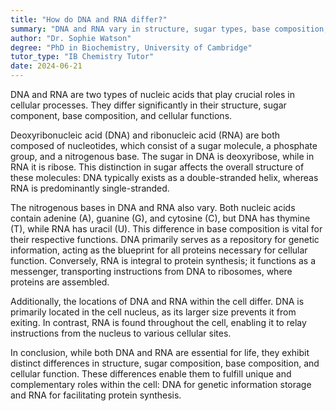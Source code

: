 ```yaml
---
title: "How do DNA and RNA differ?"
summary: "DNA and RNA vary in structure, sugar types, base composition, and cellular functions, highlighting their distinct roles in genetic information storage and protein synthesis."
author: "Dr. Sophie Watson"
degree: "PhD in Biochemistry, University of Cambridge"
tutor_type: "IB Chemistry Tutor"
date: 2024-06-21
---
```


DNA and RNA are two types of nucleic acids that play crucial roles in cellular processes. They differ significantly in their structure, sugar component, base composition, and cellular functions.

Deoxyribonucleic acid (DNA) and ribonucleic acid (RNA) are both composed of nucleotides, which consist of a sugar molecule, a phosphate group, and a nitrogenous base. The sugar in DNA is deoxyribose, while in RNA it is ribose. This distinction in sugar affects the overall structure of these molecules: DNA typically exists as a double-stranded helix, whereas RNA is predominantly single-stranded.

The nitrogenous bases in DNA and RNA also vary. Both nucleic acids contain adenine (A), guanine (G), and cytosine (C), but DNA has thymine (T), while RNA has uracil (U). This difference in base composition is vital for their respective functions. DNA primarily serves as a repository for genetic information, acting as the blueprint for all proteins necessary for cellular function. Conversely, RNA is integral to protein synthesis; it functions as a messenger, transporting instructions from DNA to ribosomes, where proteins are assembled.

Additionally, the locations of DNA and RNA within the cell differ. DNA is primarily located in the cell nucleus, as its larger size prevents it from exiting. In contrast, RNA is found throughout the cell, enabling it to relay instructions from the nucleus to various cellular sites.

In conclusion, while both DNA and RNA are essential for life, they exhibit distinct differences in structure, sugar composition, base composition, and cellular function. These differences enable them to fulfill unique and complementary roles within the cell: DNA for genetic information storage and RNA for facilitating protein synthesis.
    
